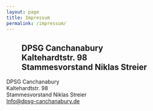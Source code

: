 ```yaml
---
layout: page
title: Impressum
permalink: /impressum/
---
```


<h2 style="margin-left: 40px;">DPSG Canchanabury<br />
Kaltehardtstr. 98<br />
Stammesvorstand Niklas Streier</h2>

<p>DPSG Canchanabury<br>
Kaltehardtstr. 98<br>
Stammesvorstand Niklas Streier<br>  
<a href="mailto:Info@dpsg-canchanabury.de">Info@dpsg-canchanabury.de</a></p>
